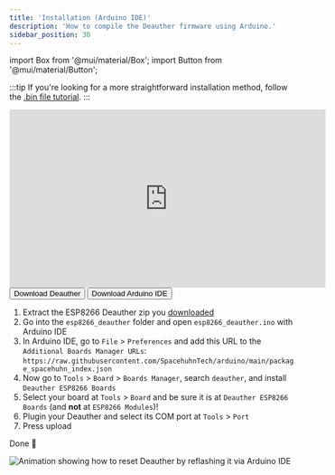 ```yaml
---
title: 'Installation (Arduino IDE)'
description: 'How to compile the Deauther firmware using Arduino.'
sidebar_position: 30
---
```


import Box from '@mui/material/Box';
import Button from '@mui/material/Button';

:::tip
If you're looking for a more straightforward installation method, follow the [.bin file tutorial](/docs/diy/installation-bin).
:::

<iframe width="560" height="315" src="https://www.youtube-nocookie.com/embed/NbRu9t7z3Ts" title="YouTube video player" frameborder="0" allow="accelerometer; autoplay; clipboard-write; encrypted-media; gyroscope; picture-in-picture" allowfullscreen></iframe>

<Box my={2}>
<Button variant='contained' sx={{mr:.5,mb:.5}} target='_blank' href='https://github.com/SpacehuhnTech/esp8266_deauther/archive/v2.zip'>Download Deauther</Button>
<Button variant='contained' sx={{mr:.5,mb:.5}} target='_blank' href='https://www.arduino.cc/en/software'>Download Arduino IDE</Button>
</Box>

1. Extract the ESP8266 Deauther zip you [downloaded](/docs/download)
2. Go into the `esp8266_deauther` folder and open `esp8266_deauther.ino` with Arduino IDE
3. In Arduino IDE, go to `File` > `Preferences` and add this URL to the `Additional Boards Manager URLs`: 
`https://raw.githubusercontent.com/SpacehuhnTech/arduino/main/package_spacehuhn_index.json`
4. Now go to `Tools` > `Board` > `Boards Manager`, search `deauther`, and install `Deauther ESP8266 Boards`
5. Select your board at `Tools` > `Board` and be sure it is at `Deauther ESP8266 Boards` (and **not** at `ESP8266 Modules`)!
6. Plugin your Deauther and select its COM port at `Tools` > `Port`
7. Press upload

Done 🎉

![Animation showing how to reset Deauther by reflashing it via Arduino IDE](/img/diy/arduino-tutorial.gif)